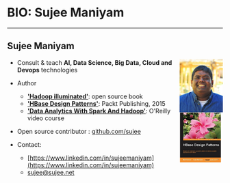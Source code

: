 # BIO: Sujee Maniyam

---

## Sujee Maniyam

<img src="../assets/images/people/sujee-maniyam-1.jpg" style="width:20%;float:right;" />
<img src="../assets/images/books/hbase-design-patterns.png" style="width:20%;float:right;clear:both;" />

* Consult & teach **AI, Data Science, Big Data, Cloud and Devops** technologies

* Author
    - [__'Hadoop illuminated'__](http://hadoopilluminated.com/):  open source book
    - [__'HBase Design Patterns'__](https://www.packtpub.com/big-data-and-business-intelligence/hbase-design-patterns): Packt Publishing, 2015
    - [__'Data Analytics With Spark And Hadoop'__](http://shop.oreilly.com/product/0636920052616.do):  O'Reilly video course

* Open source contributor : [github.com/sujee](https://github.com/sujee)

* Contact:
    - [https://www.linkedin.com/in/sujeemaniyam](https://www.linkedin.com/in/sujeemaniyam)
    - sujee@sujee.net
